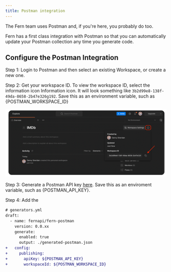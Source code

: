 ```yaml
---
title: Postman integration
---
```


The Fern team uses Postman and, if you're here, you probably do too.

Fern has a first class integration with Postman so that you can automatically update your Postman collection any time you generate code.

## Configure the Postman Integration

Step 1: Login to Postman and then select an existing Workspace, or create a new one.

Step 2: Get your workspace ID. To view the workspace ID, select the information icon Information icon. It will look something like `3b2d99e8-138f-49da-8658-2b47e326g192`. Save this as an environment variable, such as {POSTMAN_WORKSPACE_ID}

![Copy your workspace ID.](../../static/img/workspace_id.png)

Step 3: Generate a Postman API key [here](https://go.postman.co/settings/me/api-keys). Save this as an enviroment variable, such as {POSTMAN_API_KEY}.

Step 4: Add the

```diff
# generators.yml
draft:
  - name: fernapi/fern-postman
    version: 0.0.xx
    generate:
      enabled: true
      output: ./generated-postman.json
+   config:
+     publishing:
+       apiKey: ${POSTMAN_API_KEY}
+       workspaceId: ${POSTMAN_WORKSPACE_ID}
```
